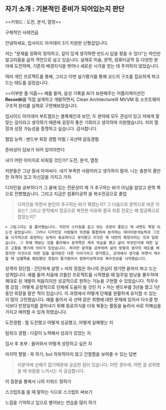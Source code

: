 ## 자기 소개 : 기본적인 준비가 되어있는지 판단


==키워드 : 도전, 분석, 열정==

구체적인 사례언급

안녕하세요, 업사이드 아카데미 3기 지원한 신형섭입니다.

저는 "문제를 정확히 정의하고, 깊이 있게 생각하면 반드시 답을 찾을 수 있다"는 파인만 알고리즘을 삶의 격언으로 삼고 있습니다. 실제로 미술, 문학, 컴퓨터공학 등 다양한 분야에 도전하며, 기존의 배경지식을 벗어나 새로운 시각을 얻는 데 주저하지 않았습니다.

여러 개인 프로젝트를 통해, 그리고 이번 실기평가를 통해 코드의 구조를 집요하게 파고드는 태도를 길렀습니다. 

==이부분 좀 미흡==
예를 들어, 음성 기록을 AI가 보완해주는 어플리케이션인 **Recordii**를 직접 설계하고 개발하면서, Clean Architecture와 MVVM 등 소프트웨어 구조적 원리를 실제로 구현해보았습니다. 



업사이드 아카데미 부트캠프는 블록체인과 보안, 두 분야에 모두 관심이 있고 저에게 잘맞는 길이라고 생각하기 때문에 굉장히 좋은 기회라고 생각하여 지원했습니다. 저의 열정과 성장 가능성을 증명하고 싶습니다. 감사합니다. 




협업 능력 : 밴드부 회장 경험 어필 / 곡선택 갈등경험

준비성이 담보가 되어 있어야한다

내가 어떤 이미지로 비춰질 것인가? 도전, 분석, 열정

저분들은 그냥 동네 아저씨다. 내가 부족한 사람이라고 생각하지 말자. 나는 충분히 올만한 자격이 있고 자신감을 가지고 가자.


디자인을 공부하다가 그 끝에 있는 전문성이 제
가 추구하는 바가 아님을 알았고 문학 쪽으로 전향했습니다. 그리고 지금은 컴퓨터공학
을 복수전공으로 졸업

> 디자인을 하면서 본인이 추구하는 바가 뭐였는지? 그 다음으로 문학으로 바꾼 이유는? 그리고 문학에서 컴공으로 복전한 이유와 결국 최종 진로는 왜 컴공쪽으로 잡았는지?

	> 그림그리는 걸 좋아했습니다. 저만의 스타일을 갈고 닦는 과정이 좋았고 제 내면도 확장 되는것 같았습니다. 그러나 디자인은 사람들의 의견을 통합하여 분석하는 데이터분석능력과 그것을 시각적으로 표현하는 능력이 중요하다고 생각했고 이것은 제 내면의 확장이라는 것과 달랐습니다. 그 후에 책읽는 것을 좋아해서 문학쪽은 계속 학습을 했고 삶이 무엇인지에 대한 깊은 고찰을 했기에 의미가 있었습니다. 하지만 문학을 공부하며 삶의 방향과 생각의 태도를 배웠지만 이것으로 어떤 일을 할지랑은 다른 이야기라고 생각했고, 군대에서 생각을 하면서 재수할 때 딥웹쪽을 해킹했던 경험이 즐거웠어서 컴퓨터공학과로 복수전공을 시작했습니다.

성격의 장단점 : 간단하게 설명
	> 저의 장점은 하나의 관심이 생기면 끝까지 파고 드는 성격입니다. 예를 들어 처음에 코틀린 프로젝트를 시작했을 때 일주일 밤낮을 몰두하여 제대로 된 개발이 처음이지만 성공적으로 원하는 기능을 구현할 수 있었습니다.
직무수행 강점 : 어떻게 긍정적으로 단체에 도움이 될 것인 지
	> 저는 밴드부를 3년을 했고 1년동안 회장을 맡은 적이 있습니다. 이 과정에서 어떻게 단체를 원활하게 유지할 수 있는 지 많이 고민했습니다. 예를 들어서 곡 선택 같은 취향에 대한 문제에 있어서 다수결 방식보다 만장일치를 끌어내기 위해 동료의식을 더욱 북돋는 활동을 늘려서 서로 이해심을 가지고 배려할 수 있게 하였습니다.

도전경험 : 뭘 도전했고 어떻게 성공했고, 어떻게 실패했는 지

팀워크 경험 : 다같이 노력해서 성과가 있었는 지

입사 후 포부 : 들어와서 어떻게 성장하고 싶은 지

마지막 할말 : 꼭 하기, but 작위적이지 않고 간절함을 보여줄 수 있는 답변

> 이분야에 선배가 없기때문에 궁금한 점이 있습니다. 어떤 경우에, 어떤 걸 성취했을 때 보람을 느끼시는 지 궁금합니다.
	
이 질문을 통해서 나의 키워드 정하기

스크립트를 쓸 때 말하는 식으로 스크립트 써보기

느낌을 기억하고 입으로 뱉어보는 연습을 많이 하기